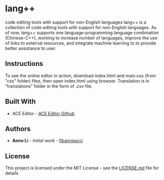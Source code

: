 # lang++
code editing tools with support for non-English languages
lang++ is a collection of code editing tools with support for non-English languages.
As of now, lang++ supports one language-programming language combination (Chinese-C++), working to increase number of languages, improve the use of links to external resources, and integrate machine learning to to provide better assistance to user.

## Instructions
To see the online editor in action, download index.html and main.css (from "css" folder) files, then open index.html using browser.
Translation is in "translations" folder in the form of .csv file.

## Built With
* ACE Editor - [ACE Editor Github](https://github.com/ajaxorg/ace)

## Authors
* **Anne Li** - *Initial work* - [fibanneacci](https://github.com/fibanneacci)

## License
This project is licensed under the MIT License - see the [LICENSE.md](LICENSE.md) file for details
